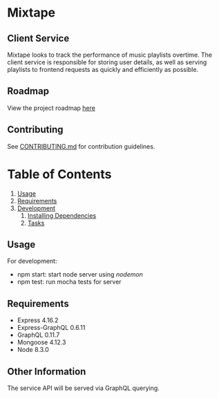 # Mixtape
## Client Service

Mixtape looks to track the performance of music playlists overtime. The client service is responsible for storing user details, as well as serving playlists to frontend requests as quickly and efficiently as possible.

## Roadmap

View the project roadmap [here](LINK_TO_DOC)

## Contributing

See [CONTRIBUTING.md](CONTRIBUTING.md) for contribution guidelines.

# Table of Contents

1. [Usage](#Usage)
1. [Requirements](#requirements)
1. [Development](#development)
    1. [Installing Dependencies](#installing-dependencies)
    1. [Tasks](#tasks)

## Usage

For development:
- npm start: start node server using *nodemon*
- npm test: run mocha tests for server

## Requirements
- Express 4.16.2
- Express-GraphQL 0.6.11
- GraphQL 0.11.7
- Mongoose 4.12.3
- Node 8.3.0

## Other Information
The service API will be served via GraphQL querying.
